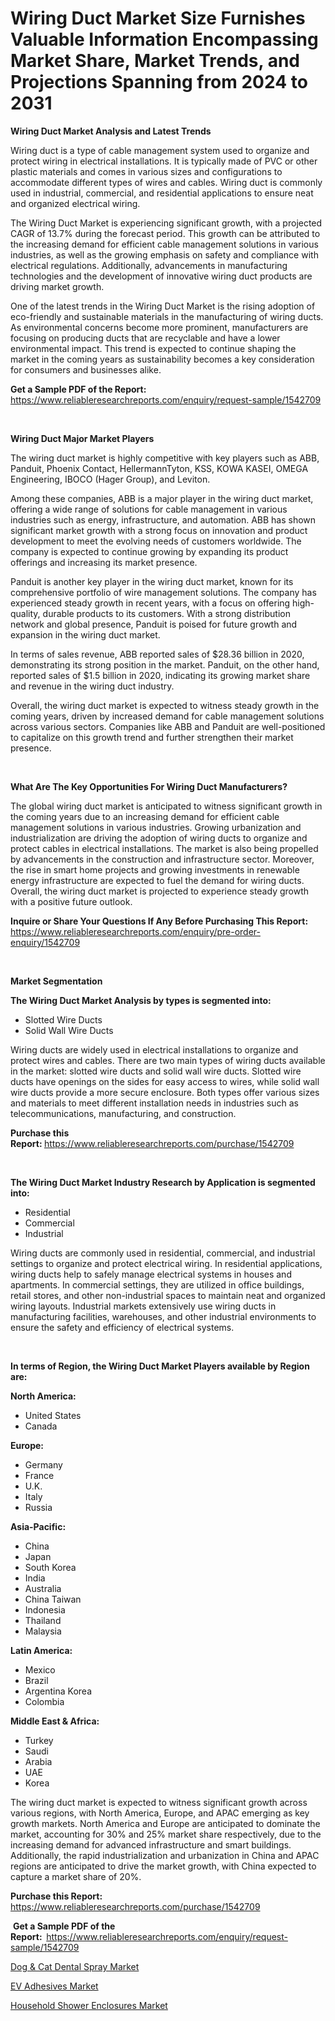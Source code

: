 <p><h1>Wiring Duct Market Size Furnishes Valuable Information Encompassing Market Share, Market Trends, and Projections Spanning from 2024 to 2031</h1></p><p><strong>Wiring Duct Market Analysis and Latest Trends</strong></p>
<p><p>Wiring duct is a type of cable management system used to organize and protect wiring in electrical installations. It is typically made of PVC or other plastic materials and comes in various sizes and configurations to accommodate different types of wires and cables. Wiring duct is commonly used in industrial, commercial, and residential applications to ensure neat and organized electrical wiring.</p><p>The Wiring Duct Market is experiencing significant growth, with a projected CAGR of 13.7% during the forecast period. This growth can be attributed to the increasing demand for efficient cable management solutions in various industries, as well as the growing emphasis on safety and compliance with electrical regulations. Additionally, advancements in manufacturing technologies and the development of innovative wiring duct products are driving market growth.</p><p>One of the latest trends in the Wiring Duct Market is the rising adoption of eco-friendly and sustainable materials in the manufacturing of wiring ducts. As environmental concerns become more prominent, manufacturers are focusing on producing ducts that are recyclable and have a lower environmental impact. This trend is expected to continue shaping the market in the coming years as sustainability becomes a key consideration for consumers and businesses alike.</p></p>
<p><strong>Get a Sample PDF of the Report:&nbsp;</strong> <a href="https://www.reliableresearchreports.com/enquiry/request-sample/1542709">https://www.reliableresearchreports.com/enquiry/request-sample/1542709</a></p>
<p>&nbsp;</p>
<p><strong>Wiring Duct Major Market Players</strong></p>
<p><p>The wiring duct market is highly competitive with key players such as ABB, Panduit, Phoenix Contact, HellermannTyton, KSS, KOWA KASEI, OMEGA Engineering, IBOCO (Hager Group), and Leviton. </p><p>Among these companies, ABB is a major player in the wiring duct market, offering a wide range of solutions for cable management in various industries such as energy, infrastructure, and automation. ABB has shown significant market growth with a strong focus on innovation and product development to meet the evolving needs of customers worldwide. The company is expected to continue growing by expanding its product offerings and increasing its market presence.</p><p>Panduit is another key player in the wiring duct market, known for its comprehensive portfolio of wire management solutions. The company has experienced steady growth in recent years, with a focus on offering high-quality, durable products to its customers. With a strong distribution network and global presence, Panduit is poised for future growth and expansion in the wiring duct market.</p><p>In terms of sales revenue, ABB reported sales of $28.36 billion in 2020, demonstrating its strong position in the market. Panduit, on the other hand, reported sales of $1.5 billion in 2020, indicating its growing market share and revenue in the wiring duct industry.</p><p>Overall, the wiring duct market is expected to witness steady growth in the coming years, driven by increased demand for cable management solutions across various sectors. Companies like ABB and Panduit are well-positioned to capitalize on this growth trend and further strengthen their market presence.</p></p>
<p>&nbsp;</p>
<p><strong>What Are The Key Opportunities For Wiring Duct Manufacturers?</strong></p>
<p><p>The global wiring duct market is anticipated to witness significant growth in the coming years due to an increasing demand for efficient cable management solutions in various industries. Growing urbanization and industrialization are driving the adoption of wiring ducts to organize and protect cables in electrical installations. The market is also being propelled by advancements in the construction and infrastructure sector. Moreover, the rise in smart home projects and growing investments in renewable energy infrastructure are expected to fuel the demand for wiring ducts. Overall, the wiring duct market is projected to experience steady growth with a positive future outlook.</p></p>
<p><strong>Inquire or Share Your Questions If Any Before Purchasing This Report:</strong> <a href="https://www.reliableresearchreports.com/enquiry/pre-order-enquiry/1542709">https://www.reliableresearchreports.com/enquiry/pre-order-enquiry/1542709</a></p>
<p>&nbsp;</p>
<p><strong>Market Segmentation</strong></p>
<p><strong>The Wiring Duct Market Analysis by types is segmented into:</strong></p>
<p><ul><li>Slotted Wire Ducts</li><li>Solid Wall Wire Ducts</li></ul></p>
<p><p>Wiring ducts are widely used in electrical installations to organize and protect wires and cables. There are two main types of wiring ducts available in the market: slotted wire ducts and solid wall wire ducts. Slotted wire ducts have openings on the sides for easy access to wires, while solid wall wire ducts provide a more secure enclosure. Both types offer various sizes and materials to meet different installation needs in industries such as telecommunications, manufacturing, and construction.</p></p>
<p><strong>Purchase this Report:&nbsp;</strong><a href="https://www.reliableresearchreports.com/purchase/1542709">https://www.reliableresearchreports.com/purchase/1542709</a></p>
<p>&nbsp;</p>
<p><strong>The Wiring Duct Market Industry Research by Application is segmented into:</strong></p>
<p><ul><li>Residential</li><li>Commercial</li><li>Industrial</li></ul></p>
<p><p>Wiring ducts are commonly used in residential, commercial, and industrial settings to organize and protect electrical wiring. In residential applications, wiring ducts help to safely manage electrical systems in houses and apartments. In commercial settings, they are utilized in office buildings, retail stores, and other non-industrial spaces to maintain neat and organized wiring layouts. Industrial markets extensively use wiring ducts in manufacturing facilities, warehouses, and other industrial environments to ensure the safety and efficiency of electrical systems.</p></p>
<p>&nbsp;</p>
<p><strong>In terms of Region, the Wiring Duct Market Players available by Region are:</strong></p>
<p>
    <p> <strong> North America: </strong>
        <ul>
            <li>United States</li>
            <li>Canada</li>
        </ul>
        </p> 
    <p> <strong> Europe: </strong>
        <ul>
            <li>Germany</li>
            <li>France</li>
            <li>U.K.</li>
            <li>Italy</li>
            <li>Russia</li>
        </ul>
        </p> 
    <p> <strong> Asia-Pacific: </strong>
        <ul>
            <li>China</li>
            <li>Japan</li>
            <li>South Korea</li>
            <li>India</li>
            <li>Australia</li>
            <li>China Taiwan</li>
            <li>Indonesia</li>
            <li>Thailand</li>
            <li>Malaysia</li>
        </ul>
        </p> 
    <p> <strong> Latin America: </strong>
        <ul>
            <li>Mexico</li>
            <li>Brazil</li>
            <li>Argentina Korea</li>
            <li>Colombia</li>
        </ul>
        </p> 
    <p> <strong> Middle East & Africa: </strong>
        <ul>
            <li>Turkey</li>
            <li>Saudi</li>
            <li>Arabia</li>
            <li>UAE</li>
            <li>Korea</li>
        </ul>
    </p>
    </p>
<p><p>The wiring duct market is expected to witness significant growth across various regions, with North America, Europe, and APAC emerging as key growth markets. North America and Europe are anticipated to dominate the market, accounting for 30% and 25% market share respectively, due to the increasing demand for advanced infrastructure and smart buildings. Additionally, the rapid industrialization and urbanization in China and APAC regions are anticipated to drive the market growth, with China expected to capture a market share of 20%.</p></p>
<p><strong>Purchase this Report: </strong><a href="https://www.reliableresearchreports.com/purchase/1542709">https://www.reliableresearchreports.com/purchase/1542709</a></p>
<p>&nbsp;<strong>Get a Sample PDF of the Report:&nbsp;&nbsp;</strong><a href="https://www.reliableresearchreports.com/enquiry/request-sample/1542709">https://www.reliableresearchreports.com/enquiry/request-sample/1542709</a></p>
<p><strong></strong></p>
<p><p><a href="https://view.publitas.com/reportprime-1/dog-cat-dental-spray-market-analysis-and-market-size-global-industry-overview-market-segmentation-and-forecast-2023-to-2030/">Dog & Cat Dental Spray Market</a></p><p><a href="https://view.publitas.com/reportprime-1/ev-adhesives-market-provides-detailed-segmentation-of-this-market-based-on-type-application-and-region-and-forecast-for-the-period-from-2023-2030/">EV Adhesives Market</a></p><p><a href="https://view.publitas.com/reportprime-1/household-shower-enclosures-market-growth-market-trends-covid-19-impact-and-forecasts-for-period-from-2023-2030/">Household Shower Enclosures Market</a></p></p>
